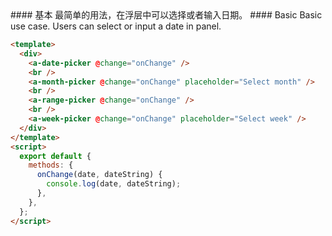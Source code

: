 <cn>
#### 基本
最简单的用法，在浮层中可以选择或者输入日期。
</cn>

<us>
#### Basic
Basic use case. Users can select or input a date in panel.
</us>

```html
<template>
  <div>
    <a-date-picker @change="onChange" />
    <br />
    <a-month-picker @change="onChange" placeholder="Select month" />
    <br />
    <a-range-picker @change="onChange" />
    <br />
    <a-week-picker @change="onChange" placeholder="Select week" />
  </div>
</template>
<script>
  export default {
    methods: {
      onChange(date, dateString) {
        console.log(date, dateString);
      },
    },
  };
</script>
```
